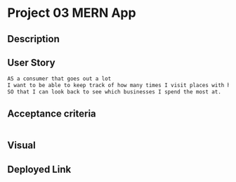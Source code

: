 # Project 03 MERN App

## Description

## User Story
```md
AS a consumer that goes out a lot
I want to be able to keep track of how many times I visit places with how much I spend there
SO that I can look back to see which businesses I spend the most at.
```
## Acceptance criteria
```md

```
## Visual

## Deployed Link
